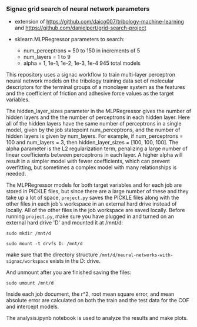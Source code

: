 ### Signac grid search of neural network parameters
* extension of https://github.com/daico007/tribology-machine-learning and https://github.com/danielpert/grid-search-project

* sklearn.MLPRegressor parameters to search:
    * num_perceptrons = 50 to 150 in increments of 5
    * num_layers = 1 to 9
    * alpha = 1, 1e-1, 1e-2, 1e-3, 1e-4
945 total models
    
This repository uses a signac workflow to train multi-layer perceptron neural network models on the tribology training data set of molecular descriptors for the terminal groups of a monolayer system as the features and the coefficient of friction and adhesive force values as the target variables.

The hidden_layer_sizes parameter in the MLPRegressor gives the number of hidden layers and the the number of perceptrons in each hidden layer. Here all of the hidden layers have the same number of perceptrons in a single model, given by the job statepoint num_perceptrons, and the number of hidden layers is given by num_layers. For example, if num_perceptrons = 100 and num_layers = 3, then hidden_layer_sizes = [100, 100, 100]. The alpha parameter is the L2 regularization term, penalizing a large number of linear coefficients between perceptrons in each layer. A higher alpha will result in a simpler model with fewer coefficients, which can prevent overfitting, but sometimes a complex model with many relationships is needed.

The MLPRegressor models for both target variables and for each job are stored in PICKLE files, but since there are a large number of these and they take up a lot of space, `project.py` saves the PICKLE files along with the other files in each job's workspace in an external hard drive instead of locally. All of the other files in the job workspace are saved locally. Before running `project.py`, make sure you have plugged in and turned on an external hard drive 'D' and mounted it at /mnt/d:

`sudo mkdir /mnt/d`

`sudo mount -t drvfs D: /mnt/d`

make sure that the directory structure `/mnt/d/neural-networks-with-signac/workspace` exists in the D: drive.

And unmount after you are finished saving the files:

`sudo umount /mnt/d`

Inside each job document, the r^2, root mean square error, and mean absolute error are calculated on both the train and the test data for the COF and intercept models.

The analysis.ipynb notebook is used to analyze the results and make plots.
